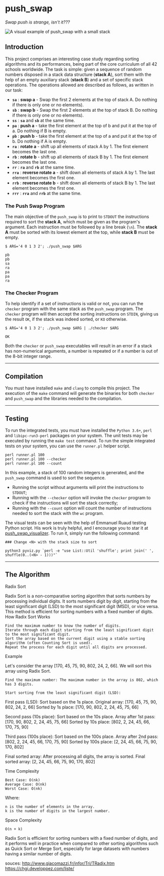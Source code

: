# push\_swap

_Swap push is strange, isn't it???_

![A visual example of push_swap with a small stack](./assets/push_swap_small.gif)

## Introduction

This project comprises an interesting case study regarding sorting algorithms and its performances, being part of the core curriculum of all 42 schools worldwide. The task is simple: given a sequence of random numbers disposed in a stack data structure (**stack A**), sort them with the help of an empty auxiliary stack (**stack B**) and a set of specific stack operations. The operations allowed are described as follows, as written in our task:

- **`sa`** : **swap a** - Swap the first 2 elements at the top of stack A. Do nothing if there is only one or no elements).
- **`sb`** : **swap b** - Swap the first 2 elements at the top of stack B. Do nothing if there is only one or no elements).
- **`ss`** : **`sa`** and **`sb`** at the same time.
- **`pa`** : **push a** - take the first element at the top of b and put it at the top of a. Do nothing if B is empty.
- **`pb`** : **push b** - take the first element at the top of a and put it at the top of b. Do nothing if A is empty.
- **`ra`** : **rotate a** - shift up all elements of stack A by 1. The first element becomes the last one.
- **`rb`** : **rotate b** - shift up all elements of stack B by 1. The first element becomes the last one.
- **`rr`** : **`ra`** and **`rb`** at the same time.
- **`rra`** : **reverse rotate a** - shift down all elements of stack A by 1. The last element becomes the first one.
- **`rrb`** : **reverse rotate b** - shift down all elements of stack B by 1. The last element becomes the first one.
- **`rrr`** : **`rra`** and **`rrb`** at the same time.

### The Push Swap Program

The main objective of the `push_swap` is to print to `STDOUT` the instructions required to sort the **stack A**, which must be given as the program's argument. Each instruction must be followed by a line break (`\n`). The **stack A** must be sorted with its lowest element at the top, while **stack B** must be empty.

```shell
$ ARG='4 0 1 3 2'; ./push_swap $ARG

pb
pb
sa
ra
pa
pa
ra
```

### The Checker Program

To help identify if a set of instructions is valid or not, you can run the `checker` program with the same stack as the `push_swap` program. The `checker` program will then accept the sorting instructions on `STDIN`, giving us the result `OK`, if the stack was indeed sorted, or `KO` otherwise.


```shell
$ ARG='4 0 1 3 2'; ./push_swap $ARG | ./checker $ARG

OK
```

Both the `checker` or `push_swap` executables will result in an error if a stack has non-numerical arguments, a number is repeated or if a number is out of the 8-bit integer range.

---

## Compilation

You must have installed `make` and `clang` to compile this project. The execution of the `make` command will generate the binaries for both `checker` and `push_swap` and the libraries needed to the compilation.

---

## Testing

To run the integrated tests, you must have installed the `Python 3.6+`, `perl` and `libipc-run3-perl` packages on your system. The unit tests may be executed by running the `make test` command. To run the simple integrated tests on your system, you can use the `runner.pl` helper script.

```shell
perl runner.pl 100
perl runner.pl 100 --checker
perl runner.pl 100 --count
```

In this example, a stack of 100 random integers is generated, and the `push_swap` command is used to sort the sequence.

- Running the script without arguments will print the instructions to `STDOUT`;
- Running with the `--checker` option will invoke the `checker` program to check if the instructions will sort the stack correctly;
- Running with the `--count` option will count the number of instructions needed to sort the stack with the `wc` program.

The visual tests can be seen with the help of Emmanuel Ruaud testing Python script. His work is truly helpful, and I encourage you to star it at [push_swap_visualizer](https://github.com/o-reo/push_swap_visualizer). To run it, simply run the following command:

```shell
### Change <N> with the stack size to sort

python3 pyviz.py `perl -e "use List::Util 'shuffle'; print join(' ', shuffle(0..(<N> - 1)))"`
```

---

## The Algorithm

Radix Sort

Radix Sort is a non-comparative sorting algorithm that sorts numbers by processing individual digits. It sorts numbers digit by digit, starting from the least significant digit (LSD) to the most significant digit (MSD), or vice versa. This method is efficient for sorting numbers with a fixed number of digits.
How Radix Sort Works

    Find the maximum number to know the number of digits.
    Iterate through each digit starting from the least significant digit to the most significant digit.
    Sort the array based on the current digit using a stable sorting algorithm (often Counting Sort is used).
    Repeat the process for each digit until all digits are processed.

Example

Let's consider the array [170, 45, 75, 90, 802, 24, 2, 66]. We will sort this array using Radix Sort.

    Find the maximum number: The maximum number in the array is 802, which has 3 digits.

    Start sorting from the least significant digit (LSD):

First pass (LSD): Sort based on the 1s place.
Original array: [170, 45, 75, 90, 802, 24, 2, 66]
Sorted by 1s place: [170, 90, 802, 2, 24, 45, 75, 66]

Second pass (10s place): Sort based on the 10s place.
Array after 1st pass: [170, 90, 802, 2, 24, 45, 75, 66]
Sorted by 10s place: [802, 2, 24, 45, 66, 170, 75, 90]

Third pass (100s place): Sort based on the 100s place.
Array after 2nd pass: [802, 2, 24, 45, 66, 170, 75, 90]
Sorted by 100s place: [2, 24, 45, 66, 75, 90, 170, 802]

Final sorted array: After processing all digits, the array is sorted.
Final sorted array: [2, 24, 45, 66, 75, 90, 170, 802]

Time Complexity

    Best Case: O(nk)
    Average Case: O(nk)
    Worst Case: O(nk)

Where:

    n is the number of elements in the array.
    k is the number of digits in the largest number.

Space Complexity

    O(n + k)

Radix Sort is efficient for sorting numbers with a fixed number of digits, and it performs well in practice when compared to other sorting algorithms such as Quick Sort or Merge Sort, especially for large datasets with numbers having a similar number of digits.

souces: http://www.giacomazzi.fr/infor/Tri/TRadix.htm
https://chgi.developpez.com/liste/
